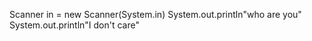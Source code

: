 Scanner in = new Scanner(System.in)
System.out.println"who are you"
System.out.println"I don't care"

